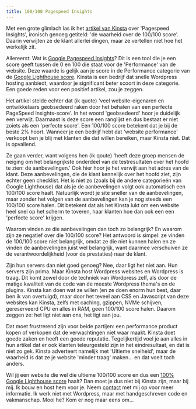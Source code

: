 ```yaml
---
title: 100/100 Pagespeed Insights
---
```


Met een grote glimlach las ik het [artikel van Kinsta](https://kinsta.com/nl/blog/google-pagespeed-insights) over 'Pagespeed Insights', ironisch genoeg getiteld: 'de waarheid over de 100/100 score'. Daarin verwijten ze de klant allerlei dingen, maar ze vertellen niet hoe het werkelijk zit.

Allereerst: Wat is [Google Pagespeed Insights](https://developers.google.com/speed/pagespeed/insights/)? Dit is een tool die je een score geeft tussen de 0 en 100 die staat voor de 'Performance' van de website. Deze waarde is gelijk aan je score in de Performance categorie van de [Google Lighthouse score](/blog/google-lighthouse-score). Kinsta is een bedrijf dat snelle Wordpress hosting aanbiedt, waardoor je significant beter scoort in deze categorie. Een goede reden voor een positief artikel, zou je zeggen.

Het artikel stelde echter dat (ik quote) 'veel website-eigenaren en ontwikkelaars geobsedeerd raken door het behalen van een perfecte PageSpeed Insights-score'. In het woord 'geobsedeerd' hoor je duidelijk een verwijt. Daarnaast is deze score een ranglijst en dus bestaat er niet zoiets als een 'perfecte score'. Een 100/100 score betekent dat je bij de beste 2% hoort. Wanneer je een bedrijf hebt dat 'website performance' verkoopt ben je blij met klanten die dat willen bereiken, maar Kinsta niet. Dat is opvallend.

Ze gaan verder, want volgens hen (ik qoute) 'heeft deze groep mensen de neiging om het belangrijkste onderdeel van de testresultaten over het hoofd te zien: de aanbevelingen.' Ook hier hoor je het verwijt aan het adres van de klant. Deze aanbevelingen, die de klant kennelijk over het hoofd ziet, zijn echter geen checklist. Het is niet zo (zoals bij de andere categorieën van Google Lighthouse) dat als je de aanbevelingen volgt ook automatisch een 100/100 score haalt. Natuurlijk wordt je site sneller van de aanbevelingen, maar zonder het volgen van de aanbevelingen kan je nog steeds een 100/100 score halen. Dit betekent dat als het Kinsta lukt om een website heel snel op het scherm te toveren, haar klanten hoe dan ook een een 'perfecte score' krijgen.

Waarom vinden ze die aanbevelingen dan toch zo belangrijk? En waarom zijn ze negatief over die 100/100 score? Het antwoord is simpel: ze vinden de 100/100 score niet belangrijk, omdat ze die niet kunnen halen en ze vinden de aanbevelingen juist wel belangrijk, want daarmee verschuiven ze de verantwoordelijkheid (voor de prestaties) naar de klant.

Zijn hun servers dan niet goed genoeg? Nee, daar ligt het niet aan. Hun servers zijn prima. Maar Kinsta host Wordpress websites en Wordpress is traag. Dit komt zowel door de techniek van Wordpress zelf, als door de matige kwaliteit van de code van de meeste Wordpress thema's en de plugins. Kinsta kan doen wat ze willen (en ze doen enorm hun best, daar ben ik van overtuigd), maar door het teveel aan CSS en Javascript van deze websites kan Kinsta, zelfs met caching, gzippen, NVMe schijven, gereserveerd CPU en alles in RAM, geen 100/100 score halen. Daarom zeggen ze: het ligt niet aan ons, het ligt aan jou.

Dat moet frustrerend zijn voor beide partijen: een performance product kopen of verkopen dat de verwachtingen niet waar maakt. Kinsta doet goede zaken en heeft een goede reputatie. Tegelijkertijd voel je aan alles in hun artikel dat er ook klanten teleurgesteld zijn in het eindresultaat, en dat is niet zo gek. Kinsta adverteert namelijk met 'Ultieme snelheid', maar de waarheid is dat ze je website 'minder traag' maken... en dat voelt toch anders.

Wil jij een website die wel die ultieme 100/100 score en dus een [100% Google Lighthouse score](/blog/how-to-get-a-100-google-lighthouse-score) haalt? Dan moet je dus niet bij Kinsta zijn, maar bij mij. Ik bouw en host hem voor je. Neem [contact](/nl/contact) met mij op voor meer informatie. Ik werk niet met Wordpress, maar met handgeschreven code en vakmanschap. Mooi he? Kom er nog maar eens om...